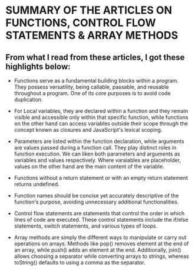 # SUMMARY OF THE ARTICLES ON FUNCTIONS, CONTROL FLOW STATEMENTS & ARRAY METHODS

## From what I read from these articles, I got these highlights below:

- Functions serve as a fundamental building blocks within a program. They possess versatility, being callable, passable, and reusable throughout a program. One of its core purposes is to avoid code duplication.

- For Local variables, they are declared within a function and they remain visible and accessible only within that specific function, while functions on the other hand  can access variables outside their scope through the concept known as closures and JavaScript's lexical scoping.

- Parameters are listed within the function declaration, while arguments are values passed during a function call. They play distinct roles in function execution. We can liken both parameters and arguments as variables and values respectively. Where varaiables are placeholder, values on the other hand are the main content of the variable.

- Functions without a return statement or with an empty return statement returns undefined.

- Function names should be concise yet accurately descriptive of the function's purpose, avoiding unnecessary additional functionalities.

- Control flow statements are statements that control the order in which lines of code are executed. These control statements include the if/else statements, switch statements, and various types of loops.

- Array methods are simply the different ways to manipulate or carry out operations on arrays.
 Methods like pop() removes element at the end of an array, while push() adds an element at the end.
 Additionally, join() allows choosing a separator while converting arrays to strings, whereas toString() defaults to using a comma as the separator.